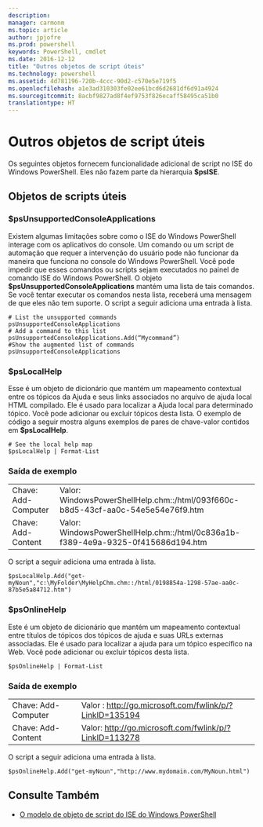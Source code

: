 ```yaml
---
description: 
manager: carmonm
ms.topic: article
author: jpjofre
ms.prod: powershell
keywords: PowerShell, cmdlet
ms.date: 2016-12-12
title: "Outros objetos de script úteis"
ms.technology: powershell
ms.assetid: 4d781196-720b-4ccc-90d2-c570e5e719f5
ms.openlocfilehash: a1e3ad310303fe02ee61bcd6d2681df6d91a4924
ms.sourcegitcommit: 8acbf9827ad8f4ef9753f826ecaff58495ca51b0
translationtype: HT
---
```

# <a name="other-useful-scripting-objects"></a>Outros objetos de script úteis
  Os seguintes objetos fornecem funcionalidade adicional de script no ISE do Windows PowerShell. Eles não fazem parte da hierarquia **$psISE**.

## <a name="useful-scripting-objects"></a>Objetos de scripts úteis

### <a name="psunsupportedconsoleapplications"></a>$psUnsupportedConsoleApplications
 Existem algumas limitações sobre como o ISE do Windows PowerShell interage com os aplicativos do console. Um comando ou um script de automação que requer a intervenção do usuário pode não funcionar da maneira que funciona no console do Windows PowerShell. Você pode impedir que esses comandos ou scripts sejam executados no painel de comando ISE do Windows PowerShell. O objeto **$psUnsupportedConsoleApplications** mantém uma lista de tais comandos. Se você tentar executar os comandos nesta lista, receberá uma mensagem de que eles não tem suporte. O script a seguir adiciona uma entrada à lista.

```
# List the unsupported commands
psUnsupportedConsoleApplications
# Add a command to this list
psUnsupportedConsoleApplications.Add(“Mycommand”)
#Show the augmented list of commands
psUnsupportedConsoleApplications

```

### <a name="pslocalhelp"></a>$psLocalHelp
 Esse é um objeto de dicionário que mantém um mapeamento contextual entre os tópicos da Ajuda e seus links associados no arquivo de ajuda local HTML compilado. Ele é usado para localizar a Ajuda local para determinado tópico. Você pode adicionar ou excluir tópicos desta lista. O exemplo de código a seguir mostra alguns exemplos de pares de chave-valor contidos em **$psLocalHelp**.

```
# See the local help map
$psLocalHelp | Format-List

```

### <a name="sample-output"></a>Saída de exemplo

|||
|-|-|
|Chave: Add-Computer|Valor: WindowsPowerShellHelp.chm::/html/093f660c-b8d5-43cf-aa0c-54e5e54e76f9.htm|
|Chave: Add-Content|Valor: WindowsPowerShellHelp.chm::/html/0c836a1b-f389-4e9a-9325-0f415686d194.htm|

 O script a seguir adiciona uma entrada à lista.

```
$psLocalHelp.Add("get-myNoun","c:\MyFolder\MyHelpChm.chm::/html/0198854a-1298-57ae-aa0c-87b5e5a84712.htm")
```

### <a name="psonlinehelp"></a>$psOnlineHelp
 Este é um objeto de dicionário que mantém um mapeamento contextual entre títulos de tópicos dos tópicos de ajuda e suas URLs externas associadas. Ele é usado para localizar a ajuda para um tópico específico na Web. Você pode adicionar ou excluir tópicos desta lista.

```
$psOnlineHelp | Format-List

```

### <a name="sample-output"></a>Saída de exemplo

|||
|-|-|
|Chave: Add-Computer|Valor : http://go.microsoft.com/fwlink/p/?LinkID=135194|
|Chave: Add-Content|Valor: http://go.microsoft.com/fwlink/p/?LinkID=113278|

 O script a seguir adiciona uma entrada à lista.

```
$psOnlineHelp.Add("get-myNoun","http://www.mydomain.com/MyNoun.html")
```

## <a name="see-also"></a>Consulte Também
- [O modelo de objeto de script do ISE do Windows PowerShell](../../core-powershell/ise/The-Windows-PowerShell-ISE-Scripting-Object-Model.md)

  
